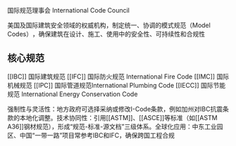 国际规范理事会
International Code Council

美国及国际建筑安全领域的权威机构，制定统一、协调的​​模式规范（Model Codes）​​，确保建筑在设计、施工、使用中的安全性、可持续性和合规性

## 核心规范

[[IBC]] 国际建筑规范
[[IFC]] 国际防火规范 International Fire Code
[[IMC]] 国际机械规范
[[IPC]]  国际管道规范International Plumbing Code
[[IECC]] 国际节能规范 International Energy Conservation Code


强制性与灵活性​​：地方政府可选择采纳或修改I-Code条款，例如加州对IBC抗震条款的本地化调整。
​​技术协同性​​：引用[[ASTM]]、[[ASCE]]等标准（如[[ASTM A36]]钢材规范），形成“规范-标准-源文档”三级体系。
​​全球化应用​​：中东工业园区、中国“一带一路”项目常参考IBC和IFC，确保跨国工程合规


